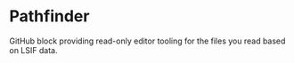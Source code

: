 # Pathfinder

GitHub block providing read-only editor tooling for the files you read based on LSIF data. 